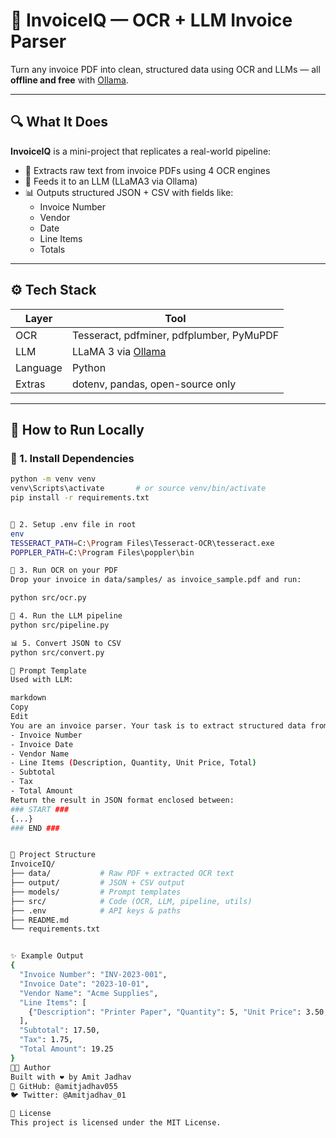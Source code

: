 # 🧾 InvoiceIQ — OCR + LLM Invoice Parser

Turn any invoice PDF into clean, structured data using OCR and LLMs — all **offline and free** with [Ollama](https://ollama.com).





---

## 🔍 What It Does

**InvoiceIQ** is a mini-project that replicates a real-world pipeline:
- 📄 Extracts raw text from invoice PDFs using 4 OCR engines
- 🧠 Feeds it to an LLM (LLaMA3 via Ollama)
- 📊 Outputs structured JSON + CSV with fields like:
  - Invoice Number
  - Vendor
  - Date
  - Line Items
  - Totals

---

## ⚙️ Tech Stack

| Layer        | Tool                        |
|--------------|-----------------------------|
| OCR          | Tesseract, pdfminer, pdfplumber, PyMuPDF |
| LLM          | LLaMA 3 via [Ollama](https://ollama.com) |
| Language     | Python                      |
| Extras       | dotenv, pandas, open-source only |

---

## 🚀 How to Run Locally

### 🔧 1. Install Dependencies
```bash
python -m venv venv
venv\Scripts\activate       # or source venv/bin/activate
pip install -r requirements.txt


📄 2. Setup .env file in root
env
TESSERACT_PATH=C:\Program Files\Tesseract-OCR\tesseract.exe
POPPLER_PATH=C:\Program Files\poppler\bin

🧠 3. Run OCR on your PDF
Drop your invoice in data/samples/ as invoice_sample.pdf and run:

python src/ocr.py

🤖 4. Run the LLM pipeline
python src/pipeline.py

📊 5. Convert JSON to CSV
python src/convert.py

🧠 Prompt Template
Used with LLM:

markdown
Copy
Edit
You are an invoice parser. Your task is to extract structured data from raw invoice text. The required fields are:
- Invoice Number
- Invoice Date
- Vendor Name
- Line Items (Description, Quantity, Unit Price, Total)
- Subtotal
- Tax
- Total Amount
Return the result in JSON format enclosed between:
### START ###
{...}
### END ###


📁 Project Structure
InvoiceIQ/
├── data/           # Raw PDF + extracted OCR text
├── output/         # JSON + CSV output
├── models/         # Prompt templates
├── src/            # Code (OCR, LLM, pipeline, utils)
├── .env            # API keys & paths
├── README.md
└── requirements.txt


✨ Example Output
{
  "Invoice Number": "INV-2023-001",
  "Invoice Date": "2023-10-01",
  "Vendor Name": "Acme Supplies",
  "Line Items": [
    {"Description": "Printer Paper", "Quantity": 5, "Unit Price": 3.50, "Total": 17.50}
  ],
  "Subtotal": 17.50,
  "Tax": 1.75,
  "Total Amount": 19.25
}
👨‍💻 Author
Built with ❤️ by Amit Jadhav
🔗 GitHub: @amitjadhav055
🐦 Twitter: @Amitjadhav_01

📜 License
This project is licensed under the MIT License.
